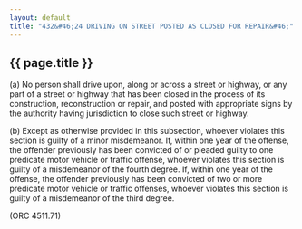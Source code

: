 ```yaml
---
layout: default 
title: "432&#46;24 DRIVING ON STREET POSTED AS CLOSED FOR REPAIR&#46;"
---
```


{{ page.title }}
----------------

​(a) No person shall drive upon, along or across a street or highway, or
any part of a street or highway that has been closed in the process of
its construction, reconstruction or repair, and posted with appropriate
signs by the authority having jurisdiction to close such street or
highway.

​(b) Except as otherwise provided in this subsection, whoever violates
this section is guilty of a minor misdemeanor. If, within one year of
the offense, the offender previously has been convicted of or pleaded
guilty to one predicate motor vehicle or traffic offense, whoever
violates this section is guilty of a misdemeanor of the fourth degree.
If, within one year of the offense, the offender previously has been
convicted of two or more predicate motor vehicle or traffic offenses,
whoever violates this section is guilty of a misdemeanor of the third
degree.

(ORC 4511.71)

